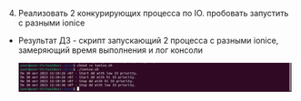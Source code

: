 4. Реализовать 2 конкурирующих процесса по IO. пробовать запустить с разными ionice
* Результат ДЗ - скрипт запускающий 2 процесса с разными ionice, замеряющий время выполнения и лог консоли

  ![](https://github.com/dimkaspaun/proc/blob/main/1.png)
